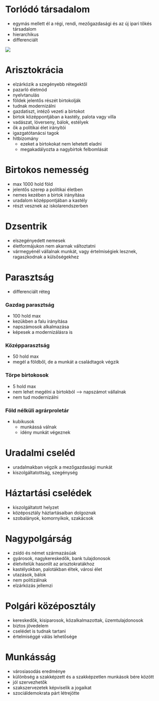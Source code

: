 # Torlódó társadalom

- egymás mellett él a régi, rendi, mezőgazdasági és az új ipari tőkés társadalom
- hierarchikus
- differenciált

![](http://tortenelemcikkek.hu/sites/default/files/1.52torlodo_tarsadalom.jpg)

# Arisztokrácia

- elzárkózik a szegényebb rétegektől
- pazarló életmód
- nyelvtanulás
- földek jelentős részét birtokolják
- tudnak modernizálni
- gazdatiszt, intéző vezeti a birtokot
- birtok középpontjában a kastély, palota vagy villa
- vadászat, lóverseny, bálok, estélyek
- ők a politikai élet irányítói
- igazgatótanácsi tagok
- hitbizomány
	- ezeket a birtokokat nem lehetett eladni
	- megakadályozta a nagybirtok felbomlását

# Birtokos nemesség

- max 1000 hold föld
- jelentős szerep a politikai életben
- nemes kezében a birtok irányítása
- uradalom középpontjában a kastély
- részt vesznek az iskolarendszerben

# Dzsentrik

- elszegényedett nemesek
- életformájukon nem akarnak változtatni
- vármegyénél vállalnak munkát, vagy értelmiségiek lesznek, ragaszkodnak a külsőségekhez

# Parasztság

- differenciált réteg

### Gazdag parasztság

- 100 hold max
- kezükben a falu irányítása
- napszámosok alkalmazása
- képesek a modernizálásra is

### Középparasztság

- 50 hold max
- megél a földből, de a munkát a családtagok végzik

### Törpe birtokosok

- 5 hold max
- nem lehet megélni a birtokból —> napszámot vállalnak
- nem tud modernizálni

### Föld nélküli agrárproletár

- kubikusok
	- munkássá válnak
	- idény munkát végeznek

# Uradalmi cseléd

- uradalmakban végzik a mezőgazdasági munkát
- kiszolgáltatottság, szegénység

# Háztartási cselédek

- kiszolgáltatott helyzet
- középosztály háztartásaiban dolgoznak
- szobalányok, komornyikok, szakácsok

# Nagypolgárság

- zsidó és német származásúak
- gyárosok, nagykereskedők, bank tulajdonosok
- életvitelük hasonlít az arisztokratákhoz
- kastélyokban, palotákban éltek, városi élet
- utazások, bálok
- nem politizálnak
- elzárkózás jellemzi

# Polgári középosztály

- kereskedők, kisiparosok, közalkalmazottak, üzemtulajdonosok
- biztos jövedelem
- cselédet is tudnak tartani
- értelmiséggé válás lehetősége

# Munkásság

- városiasodás eredménye
- különbség a szakképzett és a szakképzetlen munkások bére között
- jól szervezhetők
- szakszervezetek képviselik a jogaikat
- szociáldemokrata párt létrejötte
